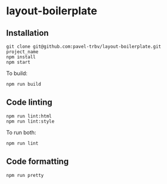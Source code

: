 # layout-boilerplate

## Installation
```
git clone git@github.com:pavel-trbv/layout-boilerplate.git project_name 
npm install
npm start
```
To build:
```
npm run build
```

## Code linting
```
npm run lint:html
npm run lint:style
```
To run both:
```
npm run lint
```

## Code formatting
```
npm run pretty
```